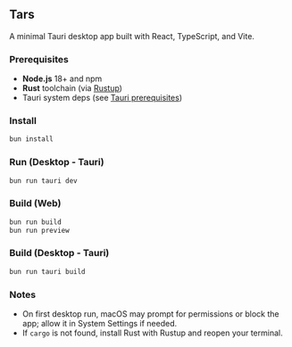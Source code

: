 ## Tars

A minimal Tauri desktop app built with React, TypeScript, and Vite.

### Prerequisites

- **Node.js** 18+ and npm
- **Rust** toolchain (via [Rustup](https://www.rust-lang.org/tools/install))
- Tauri system deps (see [Tauri prerequisites](https://tauri.app/start/prerequisites/))

### Install

```bash
bun install
```

### Run (Desktop - Tauri)

```bash
bun run tauri dev
```

### Build (Web)

```bash
bun run build
bun run preview
```

### Build (Desktop - Tauri)

```bash
bun run tauri build
```

### Notes

- On first desktop run, macOS may prompt for permissions or block the app; allow it in System Settings if needed.
- If `cargo` is not found, install Rust with Rustup and reopen your terminal.
